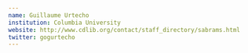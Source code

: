 ```yaml
---
name: Guillaume Urtecho
institution: Columbia University
website: http://www.cdlib.org/contact/staff_directory/sabrams.html
twitter: gogurtecho
---
```

